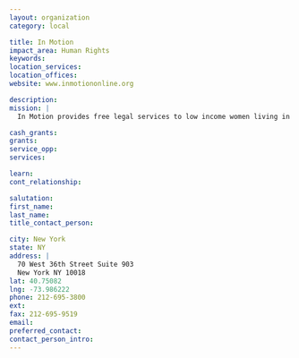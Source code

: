 ```yaml
---
layout: organization
category: local

title: In Motion
impact_area: Human Rights
keywords: 
location_services: 
location_offices: 
website: www.inmotiononline.org

description: 
mission: |
  In Motion provides free legal services to low income women living in New York City in dealing with such issues as immigration, matrimonial and family law. Services include pro bono placement, legal advice and counsel, and brief services such as drafting petitions and answers. They will also link their clients to needed social services. 

cash_grants: 
grants: 
service_opp: 
services: 

learn: 
cont_relationship: 

salutation: 
first_name: 
last_name: 
title_contact_person: 

city: New York
state: NY
address: |
  70 West 36th Street Suite 903     
  New York NY 10018
lat: 40.75082
lng: -73.986222
phone: 212-695-3800
ext: 
fax: 212-695-9519
email: 
preferred_contact: 
contact_person_intro: 
---
```

